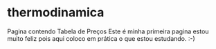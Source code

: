 # thermodinamica
Pagina contendo Tabela de Preços
Este é minha primeira pagina estou muito feliz pois aqui coloco em prática o que estou estudando. :-)